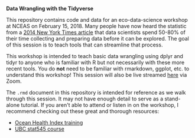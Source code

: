 **Data Wrangling with the Tidyverse** 

This repository contains code and data for an eco-data-science workshop at NCEAS on February 15, 2018. Many people have now heard the statistic from a [2014 New York Times article](https://www.nytimes.com/2014/08/18/technology/for-big-data-scientists-hurdle-to-insights-is-janitor-work.html) that data scientists spend 50-80% of their time collecting and preparing data before it can be explored. The goal of this session is to teach tools that can streamline that process. 

This workshop is intended to teach basic data wrangling using dplyr and tidyr to anyone who is familiar with R but not necessarily with these more recent tools. You do **not** need to be familiar with rmarkdown, ggplot, etc. to understand this workshop! This session will also be live streamed [here](https://ucsb.zoom.us/j/904500194) via Zoom. 

The `.rmd` document in this repository is intended for reference as we walk through this session. It may not have enough detail to serve as a stand-alone tutorial. If you aren't able to attend or listen in on the workshop, I recommend checking out these great and thorough resources: 

* [Ocean Health Index training](http://ohi-science.org/data-science-training/dplyr.html)
* [UBC stat545 course](http://stat545.com/block009_dplyr-intro.html)
